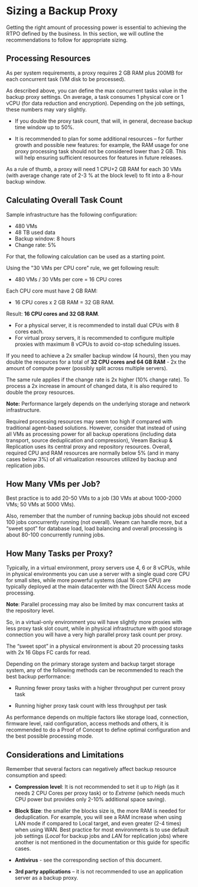# Sizing a Backup Proxy

Getting the right amount of processing power is essential to achieving the RTPO defined by the business. In this section, we will outline the recommendations to follow for appropriate sizing.

## Processing Resources 

As per system requirements, a proxy requires 2 GB RAM plus 200MB for
each concurrent task (VM disk to be processed).

As described above, you can define the max concurrent tasks value in the
backup proxy settings. On average, a task consumes 1 physical core or 1 vCPU
(for data reduction and encryption). Depending on the job settings, these numbers may vary slightly.

-   If you double the proxy task count, that will, in general, decrease
    backup time window up to 50%.

-   It is recommended to plan for some additional resources – for
    further growth and possible new features: for example, the RAM usage
    for one proxy processing task should not be considered lower than 2 GB. This will help ensuring sufficient resources for features in future releases.

As a rule of thumb, a proxy will need 1 CPU+2 GB RAM for each 30 VMs
(with average change rate of 2-3 % at the block level) to fit into a
8-hour backup window.

## Calculating Overall Task Count

Sample infrastructure has the following configuration:

-   480 VMs
-   48 TB used data
-   Backup window: 8 hours
-   Change rate: 5%

For that, the following calculation can be used as a starting point.

Using the "30 VMs per CPU core" rule, we get following result:

* 480 VMs / 30 VMs per core = 16 CPU cores

Each CPU core must have 2 GB RAM:

* 16 CPU cores x 2 GB RAM = 32 GB RAM.

Result: 
**16 CPU cores and 32 GB RAM**.
- For a physical server, it is recommended to install dual CPUs with 8 cores each.
- For virtual proxy servers, it is recommended to configure multiple proxies with maximum 8 vCPUs to avoid co-stop scheduling issues.

If you need to achieve a 2x smaller backup window (4 hours), then you may double the resources for a total of **32 CPU cores and 64 GB RAM** - 2x the amount of compute power (possibly split across multiple servers).

The same rule applies if the change rate is 2x higher (10% change rate). To process a 2x increase in amount of changed data, it is also required to double the proxy resources.

**Note:** Performance largely depends on the underlying storage
and network infrastructure.

Required processing resources may seem too high if compared with
traditional agent-based solutions. However, consider that instead of
using all VMs as processing power for all backup operations (including
data transport, source deduplication and compression), Veeam Backup &
Replication uses its central proxy and repository resources. Overall,
required CPU and RAM resources are normally below 5% (and in many cases
below 3%) of all virtualization resources utilized by backup and
replication jobs.

## How Many VMs per Job?

Best practice is to add 20-50 VMs to a job (30 VMs at about 1000-2000
VMs; 50 VMs at 5000 VMs).

Also, remember that the number of running backup jobs should not exceed
100 jobs concurrently running (not overall). Veeam can handle more, but
a “sweet spot” for database load, load balancing and overall processing
is about 80-100 concurrently running jobs.

## How Many Tasks per Proxy? 

Typically, in a virtual environment, proxy servers use 4, 6 or 8 vCPUs,
while in physical environments you can use a server with a single quad
core CPU for small sites, while more powerful systems (dual 16 core CPU)
are typically deployed at the main datacenter with the Direct SAN Access
mode processing.

**Note**: Parallel processing may also be limited by max concurrent
tasks at the repository level.

So, in a virtual-only environment you will have slightly more proxies
with less proxy task slot count, while in physical infrastructure with
good storage connection you will have a very high parallel proxy task
count per proxy.

The “sweet spot” in a physical environment is about 20 processing tasks
with 2x 16 Gbps FC cards for read.

Depending on the primary storage system and backup target storage
system, any of the following methods can be recommended to reach the
best backup performance:

-   Running fewer proxy tasks with a higher throughput per current proxy
    task

-   Running higher proxy task count with less throughput per task

As performance depends on multiple factors like storage load,
connection, firmware level, raid configuration, access methods and
others, it is recommended to do a Proof of Concept to define optimal
configuration and the best possible processing mode.

## Considerations and Limitations

Remember that several factors can negatively affect backup resource
consumption and speed:

-   **Compression level**: It is not recommended to set it up to *High*
    (as it needs 2 CPU Cores per proxy task) or to *Extreme* (which
    needs much CPU power but provides only 2-10% additional
    space saving).

-   **Block Size**: the smaller the blocks size is, the more RAM is
    needed for deduplication. For example, you will see a RAM increase
    when using LAN mode if compared to Local target, and even greater
    (2-4 times) when using WAN. Best practice for most environments is
    to use default job settings (*Local* for backup jobs and *LAN* for
    replication jobs) where another is not mentioned in the
    documentation or this guide for specific cases.

-   **Antivirus** - see the corresponding section of
    this document.

-   **3rd party applications** – it is not recommended to use an
    application server as a backup proxy.
